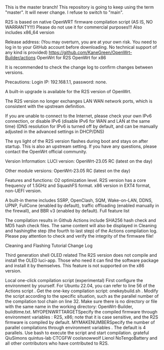 This is the master branch!
This repository is going to keep using the term "master". It will never change. I refuse to switch to "main".

R2S is based on native OpenWRT firmware compilation script (AS IS, NO WARRANTY!!!)
Please do not use it for commercial purposes!!!
Also includes x86_64 version

Release address:
(You may overturn, you are at your own risk. You need to log in to your GitHub account before downloading. No technical support of any kind is provided)
https://github.com/KaneGreen/OpenWrt-Builder/actions
OpenWrt for R2S OpenWrt for x86

It is recommended to check the change log to confirm changes between versions.

Precautions:
Login IP: 192.168.1.1, password: none.

A built-in upgrade is available for the R2S version of OpenWrt.

The R2S version no longer exchanges LAN WAN network ports, which is consistent with the upstream definition.

If you are unable to connect to the Internet, please check your own IPv6 connection, or disable IPv6 (disable IPv6 for WAN and LAN at the same time) (DNS resolution for IPv6 is turned off by default, and can be manually adjusted in the advanced settings in DHCP/DNS)

The sys light of the R2S version flashes during boot and stays on after startup. This is also an upstream setting. If you have any questions, please contact the OpenWrt official community.

Version Information:
LUCI version: OpenWrt-23.05 RC (latest on the day)

Other module versions: OpenWrt-23.05 RC (latest on the day)

Features and functions:
O2 optimization level. R2S version has a core frequency of 1.5GHz and SquashFS format. x86 version in EXT4 format, non-UEFI version.

A built-in theme includes SSRP, OpenClash, SQM, Wake-on-LAN, DDNS, UPNP, FullCone (enabled by default), traffic offloading (enabled manually in the firewall), and BBR v3 (enabled by default).
Full feature list

The compilation results in Github Actions include SHA256 hash check and MD5 hash check files. The same content will also be displayed in Cleaning and hashingthe step (the fourth to last step) of the Actions compilation log. Please pay attention to check and verify the integrity of the firmware file!

Cleaning and Flashing Tutorial Change Log

Third generation shell OLED related
The R2S version does not compile and install the OLED luci-app. Those who need it can find the software package and install it by themselves. This feature is not supported on the x86 version.

Local one-click compilation script (experimental)
First configure the environment by yourself. For Ubuntu 22.04, you can refer to line 56 of the Actions script .
Get the one-key compilation script: onekeybuild.sh . Modify the script according to the specific situation, such as the parallel number of the compilation tool chain on line 32.
Make sure there is no directory or file with the same name in the working directory: OpenWrt-Builder, buildtime.txt.
MYOPENWRTTARGETSpecify the compiled firmware through environment variables : R2S, x86; note that it is case sensitive, and the R2S firmware is compiled by default.
MYMAKENUMBERSpecify the number of parallel compilations through environment variables . The default is 4 parallels.
Use bash to execute the script and start compilation.
grateful
QiuSimons
quintus-lab
CTCGFW
coolsnowwolf
Lienol
NoTengoBattery
and all other contributors who have contributed to R2S.
